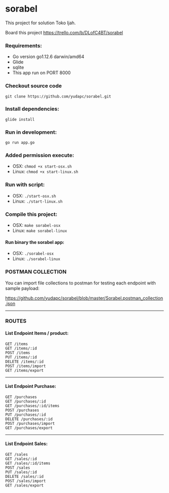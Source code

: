 # sorabel

This project for solution Toko Ijah.

Board this project https://trello.com/b/DLofC4BT/sorabel

### Requirements:

- Go version go1.12.6 darwin/amd64
- Glide
- sqlite
- This app run on PORT 8000


### Checkout source code

`git clone https://github.com/yudapc/sorabel.git`

### Install dependencies:

`glide install`

### Run in development:

`go run app.go`

### Added permission execute:

- OSX: `chmod +x start-osx.sh`
- Linux: `chmod +x start-linux.sh`

### Run with script:

- OSX: `./start-osx.sh`
- Linux: `./start-linux.sh`

### Compile this project:

- OSX: `make sorabel-osx`
- Linux: `make sorabel-linux`

#### Run binary the sorabel app:

- OSX: `./sorabel-osx`
- Linux: `./sorabel-linux`

### POSTMAN COLLECTION

You can import file collections to postman for testing each endpoint with sample payload:

https://github.com/yudapc/sorabel/blob/master/Sorabel.postman_collection.json

---

### ROUTES

#### List Endpoint Items / product:

```
GET /items
GET /items/:id
POST /items
PUT /items/:id
DELETE /items/:id
POST /items/import
GET /items/export
```

---

#### List Endpoint Purchase:

```
GET /purchases
GET /purchases/:id
GET /purchases/:id/items
POST /purchases
PUT /purchases/:id
DELETE /purchases/:id
POST /purchases/import
GET /purchases/export
```

---

#### List Endpoint Sales:

```
GET /sales
GET /sales/:id
GET /sales/:id/items
POST /sales
PUT /sales/:id
DELETE /sales/:id
POST /sales/import
GET /sales/export
```
